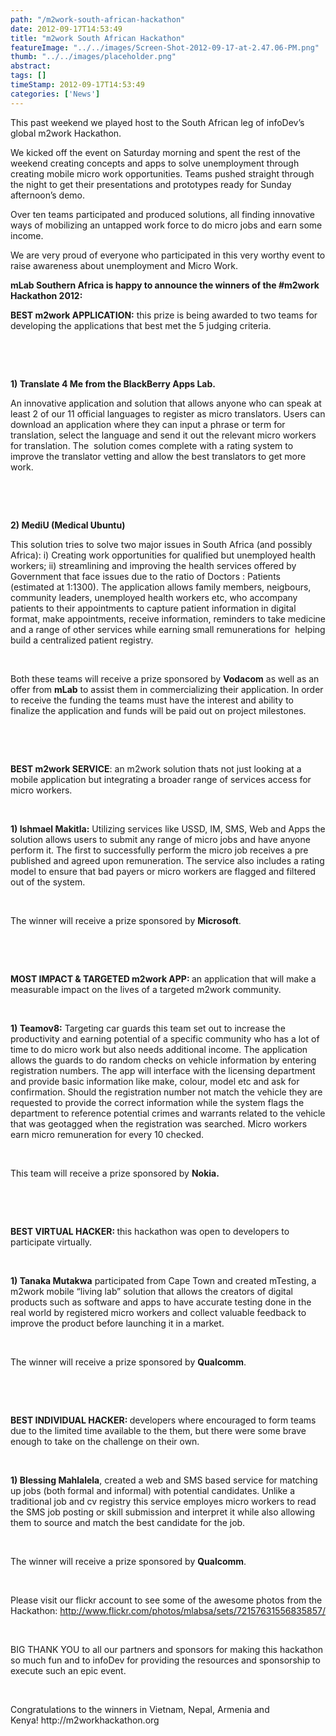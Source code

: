 ```yaml
---
path: "/m2work-south-african-hackathon" 
date: 2012-09-17T14:53:49 
title: "m2work South African Hackathon" 
featureImage: "../../images/Screen-Shot-2012-09-17-at-2.47.06-PM.png"
thumb: "../../images/placeholder.png" 
abstract:  
tags: [] 
timeStamp: 2012-09-17T14:53:49 
categories: ['News'] 
---
```


<p>This past weekend we played host to the South African leg of infoDev&#8217;s global m2work Hackathon.</p>
<p>We kicked off the event on Saturday morning and spent the rest of the weekend creating concepts and apps to solve unemployment through creating mobile micro work opportunities. Teams pushed straight through the night to get their presentations and prototypes ready for Sunday afternoon&#8217;s demo.</p>
<p>Over ten teams participated and produced solutions, all finding innovative ways of mobilizing an untapped work force to do micro jobs and earn some income.</p>
<p>We are very proud of everyone who participated in this very worthy event to raise awareness about unemployment and Micro Work.</p>
<p><strong>mLab Southern Africa is happy to announce the winners of the #m2work Hackathon 2012:</strong></p>
<p><strong>BEST m2work APPLICATION:</strong> this prize is being awarded to two teams for developing the applications that best met the 5 judging criteria.</p>
<p>&nbsp;</p>
<p>&nbsp;</p>
<p><strong>1) Translate 4 Me from the BlackBerry Apps Lab.</strong></p>
<p>An innovative application and solution that allows anyone who can speak at least 2 of our 11 official languages to register as micro translators. Users can download an application where they can input a phrase or term for translation, select the language and send it out the relevant micro workers for translation. The  solution comes complete with a rating system to improve the translator vetting and allow the best translators to get more work.</p>
<p>&nbsp;</p>
<p>&nbsp;</p>
<p><strong>2) MediU (Medical Ubuntu)</strong></p>
<p>This solution tries to solve two major issues in South Africa (and possibly Africa): i) Creating work opportunities for qualified but unemployed health workers; ii) streamlining and improving the health services offered by Government that face issues due to the ratio of Doctors : Patients (estimated at 1:1300). The application allows family members, neigbours, community leaders, unemployed health workers etc, who accompany patients to their appointments to capture patient information in digital format, make appointments, receive information, reminders to take medicine and a range of other services while earning small remunerations for  helping build a centralized patient registry.</p>
<p>&nbsp;</p>
<p>Both these teams will receive a prize sponsored by <strong>Vodacom</strong> as well as an offer from <strong>mLab</strong> to assist them in commercializing their application. In order to receive the funding the teams must have the interest and ability to finalize the application and funds will be paid out on project milestones.</p>
<p>&nbsp;</p>
<p>&nbsp;</p>
<p><strong>BEST m2work SERVICE</strong>: an m2work solution thats not just looking at a mobile application but integrating a broader range of services access for micro workers.</p>
<p>&nbsp;</p>
<p><strong>1) Ishmael Makitla:</strong> Utilizing services like USSD, IM, SMS, Web and Apps the solution allows users to submit any range of micro jobs and have anyone perform it. The first to successfully perform the micro job receives a pre published and agreed upon remuneration. The service also includes a rating model to ensure that bad payers or micro workers are flagged and filtered out of the system.</p>
<p>&nbsp;</p>
<p>The winner will receive a prize sponsored by <strong>Microsoft</strong>.</p>
<p>&nbsp;</p>
<p>&nbsp;</p>
<p><strong>MOST IMPACT &amp; TARGETED m2work APP: </strong>an application that will make a measurable impact on the lives of a targeted m2work community.</p>
<p>&nbsp;</p>
<p><strong>1) Teamov8:</strong> Targeting car guards this team set out to increase the productivity and earning potential of a specific community who has a lot of time to do micro work but also needs additional income. The application allows the guards to do random checks on vehicle information by entering registration numbers. The app will interface with the licensing department and provide basic information like make, colour, model etc and ask for confirmation. Should the registration number not match the vehicle they are requested to provide the correct information while the system flags the department to reference potential crimes and warrants related to the vehicle that was geotagged when the registration was searched. Micro workers earn micro remuneration for every 10 checked.</p>
<p>&nbsp;</p>
<p>This team will receive a prize sponsored by <strong>Nokia.</strong></p>
<p>&nbsp;</p>
<p><strong> </strong></p>
<p><strong>BEST VIRTUAL HACKER: </strong>this hackathon was open to developers to participate virtually.</p>
<p>&nbsp;</p>
<p><strong>1) Tanaka Mutakwa</strong> participated from Cape Town and created mTesting, a m2work mobile &#8220;living lab&#8221; solution that allows the creators of digital products such as software and apps to have accurate testing done in the real world by registered micro workers and collect valuable feedback to improve the product before launching it in a market.</p>
<p>&nbsp;</p>
<p>The winner will receive a prize sponsored by <strong>Qualcomm</strong>.</p>
<p>&nbsp;</p>
<p>&nbsp;</p>
<p><strong>BEST INDIVIDUAL HACKER: </strong>developers where encouraged to form teams due to the limited time available to the them, but there were some brave enough to take on the challenge on their own.</p>
<p>&nbsp;</p>
<p><strong>1) Blessing Mahlalela</strong>, created a web and SMS based service for matching up jobs (both formal and informal) with potential candidates. Unlike a traditional job and cv registry this service employes micro workers to read the SMS job posting or skill submission and interpret it while also allowing them to source and match the best candidate for the job.</p>
<p>&nbsp;</p>
<p>The winner will receive a prize sponsored by <strong>Qualcomm</strong>.</p>
<p>&nbsp;</p>
<p>Please visit our flickr account to see some of the awesome photos from the Hackathon: <a href="http://www.flickr.com/photos/mlabsa/sets/72157631556835857/">http://www.flickr.com/photos/mlabsa/sets/72157631556835857/</a></p>
<p>&nbsp;</p>
<p>BIG THANK YOU to all our partners and sponsors for making this hackathon so much fun and to infoDev for providing the resources and sponsorship to execute such an epic event.</p>
<p>&nbsp;</p>
<p>Congratulations to the winners in Vietnam, Nepal, Armenia and Kenya! http://m2workhackathon.org</p>
<p>&nbsp;</p>
<p>&nbsp;</p>
<p>&nbsp;</p>
